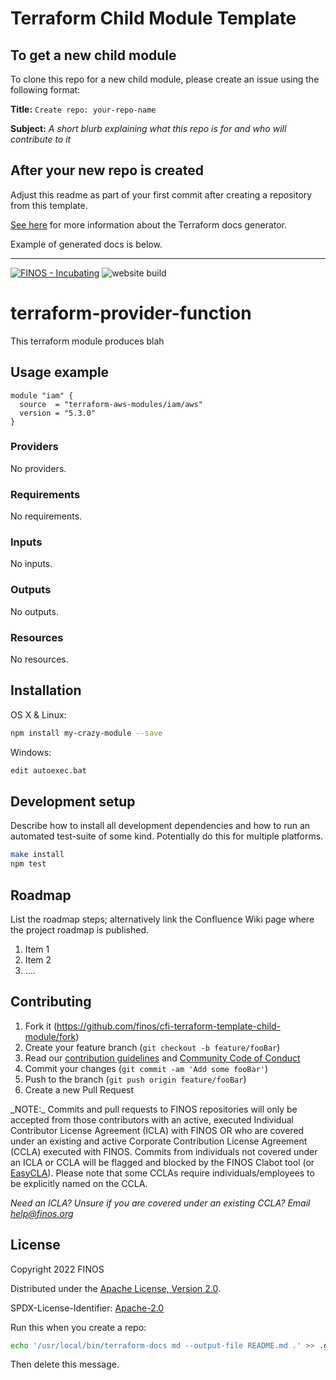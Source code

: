 # Terraform Child Module Template

## To get a new child module

To clone this repo for a new child module, please create an issue using the following format:

**Title:**  `Create repo: your-repo-name`

**Subject:** *A short blurb explaining what this repo is for and who will contribute to it*

## After your new repo is created

Adjust this readme as part of your first commit after creating a repository from this template.

[See here](https://github.com/terraform-docs/terraform-docs) for more information about the Terraform docs generator.

Example of generated docs is below.

-----

<!-- BEGIN_TF_DOCS -->
[![FINOS - Incubating](https://cdn.jsdelivr.net/gh/finos/contrib-toolbox@master/images/badge-incubating.svg)](https://finosfoundation.atlassian.net/wiki/display/FINOS/Incubating)
![website build](https://github.com/finos/cfi-terraform-template-child-module/workflows/Docusaurus-website-build/badge.svg)

# terraform-provider-function

This terraform module produces blah

## Usage example
```hcl
module "iam" {
  source  = "terraform-aws-modules/iam/aws"
  version = "5.3.0"
}
```

### Providers

No providers.

### Requirements

No requirements.

### Inputs

No inputs.

### Outputs

No outputs.

### Resources

No resources.

## Installation

OS X & Linux:

```sh
npm install my-crazy-module --save
```

Windows:

```sh
edit autoexec.bat
```
## Development setup

Describe how to install all development dependencies and how to run an automated test-suite of some kind. Potentially do this for multiple platforms.

```sh
make install
npm test
```
## Roadmap

List the roadmap steps; alternatively link the Confluence Wiki page where the project roadmap is published.

1. Item 1
2. Item 2
3. ....

## Contributing

1. Fork it (<https://github.com/finos/cfi-terraform-template-child-module/fork>)
2. Create your feature branch (`git checkout -b feature/fooBar`)
3. Read our [contribution guidelines](.github/CONTRIBUTING.md) and [Community Code of Conduct](https://www.finos.org/code-of-conduct)
4. Commit your changes (`git commit -am 'Add some fooBar'`)
5. Push to the branch (`git push origin feature/fooBar`)
6. Create a new Pull Request

\_NOTE:\_ Commits and pull requests to FINOS repositories will only be accepted from those contributors with an active, executed Individual Contributor License Agreement (ICLA) with FINOS OR who are covered under an existing and active Corporate Contribution License Agreement (CCLA) executed with FINOS. Commits from individuals not covered under an ICLA or CCLA will be flagged and blocked by the FINOS Clabot tool (or [EasyCLA](https://community.finos.org/docs/governance/Software-Projects/easycla)). Please note that some CCLAs require individuals/employees to be explicitly named on the CCLA.

*Need an ICLA? Unsure if you are covered under an existing CCLA? Email [help@finos.org](mailto:help@finos.org)*

## License

Copyright 2022 FINOS

Distributed under the
[Apache License, Version 2.0](http://www.apache.org/licenses/LICENSE-2.0).

SPDX-License-Identifier: [Apache-2.0](https://spdx.org/licenses/Apache-2.0)
<!-- END_TF_DOCS -->

Run this when you create a repo: 

```sh
echo '/usr/local/bin/terraform-docs md --output-file README.md .' >> .git/hooks/pre-commit && chmod a+x .git/hooks/pre-commit
```

Then delete this message.
